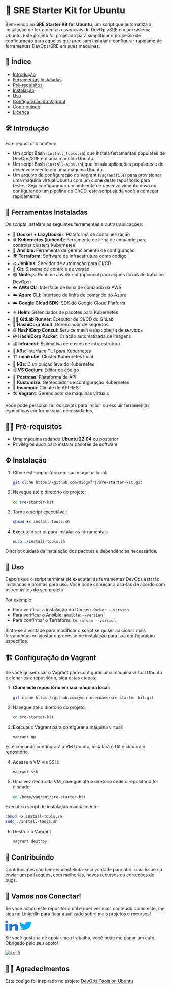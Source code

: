 # 🚀 SRE Starter Kit for Ubuntu

Bem-vindo ao **SRE Starter Kit for Ubuntu**, um script que automatiza a instalação de ferramentas essenciais de DevOps/SRE em um sistema Ubuntu. Este projeto foi projetado para simplificar o processo de configuração para aqueles que precisam instalar e configurar rapidamente ferramentas DevOps/SRE em suas máquinas.

## 📖 Índice

- [Introdução](#-introdução)
- [Ferramentas Instaladas](#-ferramentas-instaladas) 
- [Pré-requisitos](#-pré-requisitos)
- [Instalação](#-instalação)
- [Uso](#-uso)
- [Configuração do Vagrant](#-configuração-do-vagrant)
- [Contribuindo](#-contribuindo)
- [Licença](#-licença)

## 🛠️ Introdução

Este repositório contém:
- Um script Bash (`install_tools.sh`) que instala ferramentas populares de DevOps/SRE em uma máquina Ubuntu.
- Um script Bash (`install-apps.sh`) que instala aplicações populares e de desenvolvimento em uma máquina Ubuntu.
- Um arquivo de configuração do Vagrant (`Vagrantfile`) para provisionar uma máquina virtual Ubuntu com um clone deste repositório para testes.
Seja configurando um ambiente de desenvolvimento novo ou configurando um pipeline de CI/CD, este script ajuda você a começar rapidamente.

## 🧰 Ferramentas Instaladas

Os scripts instalam as seguintes ferramentas e outras aplicações:

- 🐳 **Docker + LazyDocker**: Plataforma de containerização
- ☸️ **Kubernetes (kubectl)**: Ferramenta de linha de comando para controlar clusters Kubernetes
- 📜 **Ansible**: Ferramenta de gerenciamento de configuração
- 🌍 **Terraform**: Software de infraestrutura como código
- ⚙️ **Jenkins**: Servidor de automação para CI/CD
- 🔧 **Git**: Sistema de controle de versão
- 🟢 **Node.js**: Runtime JavaScript (opcional para alguns fluxos de trabalho DevOps)
- ☁️ **AWS CLI**: Interface de linha de comando da AWS
- ☁️ **Azure CLI**: Interface de linha de comando do Azure
- ☁️ **Google Cloud SDK**: SDK do Google Cloud Platform
- ⛵ **Helm**: Gerenciador de pacotes para Kubernetes
- 🏃‍♂️ **GitLab Runner**: Executor de CI/CD do GitLab
- 🔐 **HashiCorp Vault**: Gerenciador de segredos
- 🌐 **HashiCorp Consul**: Service mesh e descoberta de serviços
- 💿 **HashiCorp Packer**: Criação automatizada de imagens
- 💰 **Infracost**: Estimativa de custos de infraestrutura
- 👀 **k9s**: Interface TUI para Kubernetes
- 🏗️ **minikube**: Cluster Kubernetes local
- 🐍 **k3s**: Distribuição leve do Kubernetes
- 🗒️ **VS Codium**: Editor de código
- 📮 **Postman**: Plataforma de API
- 🔧 **Kustomize**: Gerenciador de configuração Kubernetes
- 📡 **Insomnia**: Cliente de API REST
- 🛠️ **Vagrant**: Gerenciador de máquinas virtuais

Você pode personalizar os scripts para incluir ou excluir ferramentas específicas conforme suas necessidades.

## 🧑‍💻 Pré-requisitos

- Uma máquina rodando **Ubuntu 22.04** ou posterior
- Privilégios sudo para instalar pacotes de software

## ⚙️ Instalação

1. Clone este repositório em sua máquina local:

   ```bash
   git clone https://github.com/diogofrj/sre-starter-kit.git
   ```

2. Navegue até o diretório do projeto:

   ```bash
   cd sre-starter-kit
   ```

3. Torne o script executável:

   ```bash
   chmod +x install-tools.sh
   ```

4. Execute o script para instalar as ferramentas:

   ```bash
   sudo ./install-tools.sh
   ```

O script cuidará da instalação dos pacotes e dependências necessários.

## 🏃 Uso

Depois que o script terminar de executar, as ferramentas DevOps estarão instaladas e prontas para uso. Você pode começar a usá-las de acordo com os requisitos do seu projeto.

Por exemplo:

- Para verificar a instalação do Docker: `docker --version`
- Para verificar o Ansible: `ansible --version`
- Para confirmar o Terraform: `terraform --version`

Sinta-se à vontade para modificar o script se quiser adicionar mais ferramentas ou ajustar o processo de instalação para sua configuração específica.

## 🏗️ Configuração do Vagrant

Se você quiser usar o Vagrant para configurar uma máquina virtual Ubuntu e clonar este repositório, siga estas etapas:

1. **Clone este repositório em sua máquina local:**

   ```bash
   git clone https://github.com/your-username/sre-starter-kit.git
   ```
2. Navegue até o diretório do projeto:

   ```bash
   cd sre-starter-kit
   ```

3. Execute o Vagrant para configurar a máquina virtual:

   ```bash
   vagrant up
   ```
Este comando configurará a VM Ubuntu, instalará o Git e clonará o repositório.

4. Acesse a VM via SSH:

   ```bash
   vagrant ssh
   ```

5. Uma vez dentro da VM, navegue até o diretório onde o repositório foi clonado:

   ```bash
   cd /home/vagrant/sre-starter-kit
   ```

Execute o script de instalação manualmente:

   ```bash
   chmod +x install-tools.sh
   sudo ./install-tools.sh
   ```
6. Destruir o Vagrant

    ```bash
    vagrant destroy
    ```
    
## 🤝 Contribuindo

Contribuições são bem-vindas! Sinta-se à vontade para abrir uma issue ou enviar um pull request com melhorias, novos recursos ou correções de bugs.

## 🤝 **Vamos nos Conectar!**

Se você achou este repositório útil e quer ver mais conteúdo como este, me siga no LinkedIn para ficar atualizado sobre mais projetos e recursos!

<p align="left">
<a href="https://linkedin.com/in/diogofernandesrj" target="blank"><img align="center" src="https://raw.githubusercontent.com/diogofrj/misc/main/images/Social/linked-in-alt.svg" alt="diogofernandesrj" height="30" width="40" /></a>
<a href="https://twitter.com/diogofrj" target="blank"><img align="center" src="https://raw.githubusercontent.com/diogofrj/misc/main/images/Social/twitter.svg" alt="diogofrj" height="30" width="40" /></a>
</p>

Se você gostaria de apoiar meu trabalho, você pode me pagar um café. Obrigado pelo seu apoio!

[![ko-fi](https://ko-fi.com/img/githubbutton_sm.svg)](https://ko-fi.com/diogofrj)

## 🫵🏻 **Agradecimentos**

Este código foi inspirado no projeto [DevOps Tools on Ubuntu](https://github.com/francotel/devops-tools-on-ubuntu)   